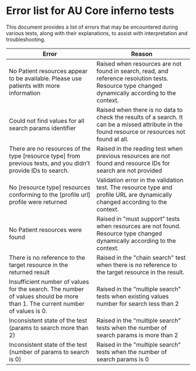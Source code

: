 # Error list for AU Core inferno tests

This document provides a list of errors that may be encountered during various tests, along with their explanations, to assist with interpretation and troubleshooting.

|Error|Reason|
|---|---|
|No Patient resources appear to be available. Please use patients with more information|Raised when resources are not found in search, read, and reference resolution tests. Resource type changed dynamically according to the context.|
|Could not find values for all search params identifier|Raised when there is no data to check the results of a search. It can be a missed attribute in the found resource or resources not found at all.|
|There are no resources of the type [resource type] from previous tests, and you didn't provide IDs to search.|Raised in the reading test when previous resources are not found and resource IDs for search are not provided|
|No [resource type] resources conforming to the [profile url] profile were returned|Validation error in the validation test. The resource type and profile URL are dynamically changed according to the context.|
|No Patient resources were found|Raised in "must support" tests when resources are not found. Resource type changed dynamically according to the context.|
|There is no reference to the target resource in the returned result|Raised in the "chain search" test when there is no reference to the target resource in the result.|
|Insufficient number of values for the search. The number of values should be more than 1. The current number of values is 0.|Raised in the "multiple search" tests when existing values number for search less than 2|
|Inconsistent state of the test (params to search more than 2)|Raised in the "multiple search" tests when the number of  search params is more than 2|
|Inconsistent state of the test (number of params to search is 0)|Raised in the "multiple search" tests when the number of  search params is 0|